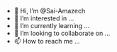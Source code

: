 - 👋 Hi, I’m @Sai-Amazech
- 👀 I’m interested in ...
- 🌱 I’m currently learning ...
- 💞️ I’m looking to collaborate on ...
- 📫 How to reach me ...

<!---
Sai-Amazech/Sai-Amazech is a ✨ special ✨ repository because its `README.md` (this file) appears on your GitHub profile.
You can click the Preview link to take a look at your changes.
--->
